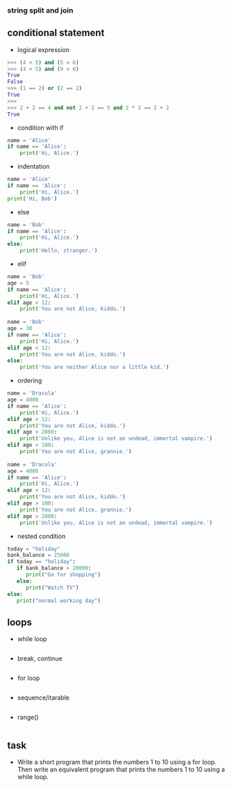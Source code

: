### string split and join

## conditional statement
- logical expression
```python
>>> (4 < 5) and (5 < 6)
>>> (4 < 5) and (9 < 6)
True
False
>>> (1 == 2) or (2 == 2)
True
>>> 
>>> 2 + 2 == 4 and not 2 + 2 == 5 and 2 * 2 == 2 + 2
True
```
- condition with if
```python
name = 'Alice'
if name == 'Alice':
    print('Hi, Alice.')
```
- indentation
```python
name = 'Alice'
if name == 'Alice':
    print('Hi, Alice.')
print('Hi, Bob')
```
- else
```python
name = 'Bob'
if name == 'Alice':
    print('Hi, Alice.')
else:
    print('Hello, stranger.')
```
- elif
```python
name = 'Bob'
age = 5
if name == 'Alice':
    print('Hi, Alice.')
elif age < 12:
    print('You are not Alice, kiddo.')
    
name = 'Bob'
age = 30
if name == 'Alice':
    print('Hi, Alice.')
elif age < 12:
    print('You are not Alice, kiddo.')
else:
    print('You are neither Alice nor a little kid.')
```
- ordering
```python
name = 'Dracula'
age = 4000
if name == 'Alice':
    print('Hi, Alice.')
elif age < 12:
    print('You are not Alice, kiddo.')
elif age > 2000:
    print('Unlike you, Alice is not an undead, immortal vampire.')
elif age > 100:
    print('You are not Alice, grannie.')
    
name = 'Dracula'
age = 4000
if name == 'Alice':
    print('Hi, Alice.')
elif age < 12:
    print('You are not Alice, kiddo.')
elif age > 100:
    print('You are not Alice, grannie.')
elif age > 2000:
    print('Unlike you, Alice is not an undead, immortal vampire.')
```
- nested condition
```python
today = "holiday"
bank_balance = 25000
if today == "holiday":
   if bank_balance > 20000:
      print("Go for shopping")
   else:
      print("Watch TV")
else:
   print("normal working day")
```

## loops
- while loop
```python

```
- break, continue
```python

```
- for loop
```python

```
- sequence/itarable
```python

```
- range()
```python

```

## task
-  Write a short program that prints the numbers 1 to 10 using a for loop. Then write an equivalent program that prints the numbers 1 to 10 using a while loop.

